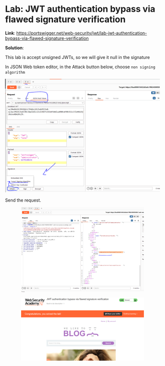 # Lab: JWT authentication bypass via flawed signature verification

**Link**: https://portswigger.net/web-security/jwt/lab-jwt-authentication-bypass-via-flawed-signature-verification

**Solution**:

This lab is accept unsigned JWTs, so we will give it null in the signature

In JSON Web token editor, in the Attack button below, choose `non signing algorithm`

<p align="center" width="100%">
  <img src="image1.png" width="800" hight="500"/>
</p>

Send the request.

<p align="center" width="100%">
  <img src="image2.png" width="400" hight="500"/>
</p>

<p align="center" width="100%">
  <img src="image3.png" width="400" hight="500"/>
</p>
